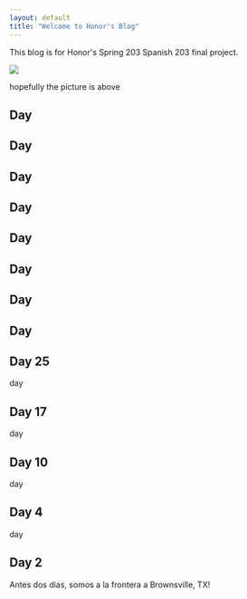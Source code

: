 ```yaml
---
layout: default
title: "Welcome to Honor's Blog"
---
```


This blog is for Honor's Spring 203 Spanish 203 final project.

![](./images/me.jpeg)

hopefully the picture is above

## Day

## Day

## Day

## Day

## Day

## Day

## Day

## Day

## Day 25
day

## Day 17
day

## Day 10
day

## Day 4
day

## Day 2
Antes dos dias, somos a la frontera a Brownsville, TX!


<style> img {max-width: 75%; max-height: 100px; }</style>



